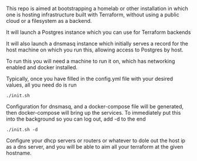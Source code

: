This repo is aimed at bootstrapping a homelab or other installation in which one is hosting infrastructure built with Terraform, without using a public cloud or a filesystem as a backend.

It will launch a Postgres instance which you can use for Terraform backends

It will also launch a dnsmasq instance which initially serves a record for the host machine on which you run this, allowing access to Postgres by host.

To run this you will need a machine to run it on, which has networking enabled and docker installed. 

Typically, once you have filled in the config.yml file with your desired values, all you need do is run

    ./init.sh


Configuration for dnsmasq, and a docker-compose file will be generated, then docker-compose will bring up the services. To immediately put this into the background so you can log out, add -d to the end

    ./init.sh -d

Configure your dhcp servers or routers or whatever to dole out the host ip as a dns server, and you will be able to aim all your terraform at the given hostname.